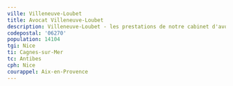 ```yaml
---
ville: Villeneuve-Loubet
title: Avocat Villeneuve-Loubet
description: Villeneuve-Loubet - les prestations de notre cabinet d'avocat
codepostal: '06270'
population: 14104
tgi: Nice
ti: Cagnes-sur-Mer
tc: Antibes
cph: Nice
courappel: Aix-en-Provence
---
```

